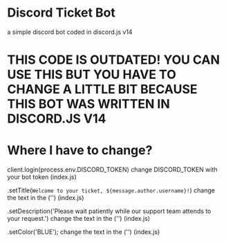 # Discord Ticket Bot
a simple discord bot coded in discord.js v14

# THIS CODE IS OUTDATED! YOU CAN USE THIS BUT YOU HAVE TO CHANGE A LITTLE BIT BECAUSE THIS BOT WAS WRITTEN IN DISCORD.JS V14



# Where I have to change?
client.login(process.env.DISCORD_TOKEN) change DISCORD_TOKEN with your bot token (index.js)

.setTitle(`Welcome to your ticket, ${message.author.username}!`) change the text in the ('')  (index.js)

.setDescription('Please wait patiently while our support team attends to your request.') change the text in the ('')  (index.js)
            
.setColor('BLUE'); change the text in the ('')  (index.js)
